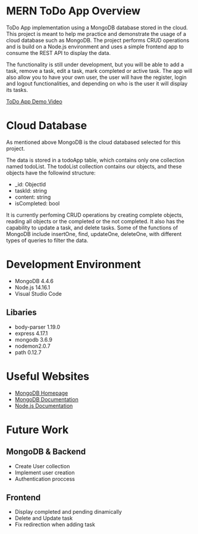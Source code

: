 # MERN ToDo App Overview

ToDo App implementation using a MongoDB database stored in the cloud. This project is meant to help me practice and demonstrate the usage of a cloud database such as MongoDB. The project performs CRUD operations and is build on a Node.js environment and uses a simple frontend app to consume the REST API to display the data.

The functionality is still under development, but you will be able to add a task, remove a task, edit a task, mark completed or active task. The app will also allow you to have your own user, the user will have the register, login and logout functionalities, and depending on who is the user it will display its tasks.

[ToDo App Demo Video](https://youtu.be/zbn0XOh1DtU)

# Cloud Database

As mentioned above MongoDB is the cloud databased selected for this project.

The data is stored in a todoApp table, which contains only one collection named todoList.
The todoList collection contains our objects, and these objects have the followind structure:
* _id: ObjectId
* taskId: string
* content: string
* isCompleted: bool

It is currently perfoming CRUD operations by creating complete objects, reading all objects or the completed or the not completed. It also has the capability to update a task, and delete tasks.
Some of the functions of MongoDB include insertOne, find, updateOne, deleteOne, with different types of queries to filter the data.  

# Development Environment

* MongoDB 4.4.6
* Node.js 14.16.1
* Visual Studio Code

## Libaries
* body-parser 1.19.0
* express 4.17.1
* mongodb 3.6.9
* nodemon2.0.7
* path 0.12.7

# Useful Websites

* [MongoDB Homepage](https://www.mongodb.com/)
* [MongoDB Documentation](https://docs.mongodb.com/)
* [Node.js Documentation](https://nodejs.org/en/docs/)

# Future Work

## MongoDB & Backend
* Create User collection
* Implement user creation
* Authentication proccess

## Frontend
* Display completed and pending dinamically
* Delete and Update task
* Fix redirection when adding task